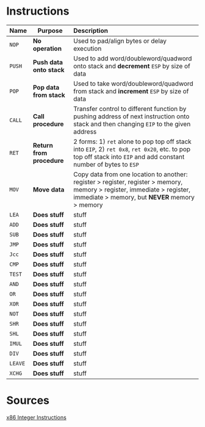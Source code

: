 # Instructions

| Name | Purpose | Description |
| ----------- | ----------- | :----------- |
| `NOP` | **No operation** | Used to pad/align bytes or delay execution |
| `PUSH` | **Push data onto stack** | Used to add word/doubleword/quadword onto stack and **decrement** `ESP` by size of data |
| `POP` | **Pop data from stack** | Used to take word/doubleword/quadword from stack and **increment** `ESP` by size of data |
| `CALL` | **Call procedure** | Transfer control to different function by pushing address of next instruction onto stack and then changing `EIP` to the given address |
| `RET` | **Return from procedure** | 2 forms: 1) `ret` alone to pop top off stack into `EIP`, 2) `ret 0x8`, `ret 0x20`, etc. to pop top off stack into `EIP` and add constant number of bytes to `ESP`  |
| `MOV` | **Move data** | Copy data from one location to another: register > register, register > memory, memory > register, immediate > register, immediate > memory, but **NEVER** memory > memory |
| `LEA` | **Does stuff** | stuff |
| `ADD` | **Does stuff** | stuff |
| `SUB` | **Does stuff** | stuff |
| `JMP` | **Does stuff** | stuff |
| `Jcc` | **Does stuff** | stuff |
| `CMP` | **Does stuff** | stuff |
| `TEST` | **Does stuff** | stuff |
| `AND` | **Does stuff** | stuff |
| `OR` | **Does stuff** | stuff |
| `XOR` | **Does stuff** | stuff |
| `NOT` | **Does stuff** | stuff |
| `SHR` | **Does stuff** | stuff |
| `SHL` | **Does stuff** | stuff |
| `IMUL` | **Does stuff** | stuff |
| `DIV` | **Does stuff** | stuff |
| `LEAVE` | **Does stuff** | stuff |
| `XCHG` | **Does stuff** | stuff |


# Sources
[x86 Integer Instructions](https://en.wikipedia.org/wiki/X86_instruction_listings#x86_integer_instructions)
